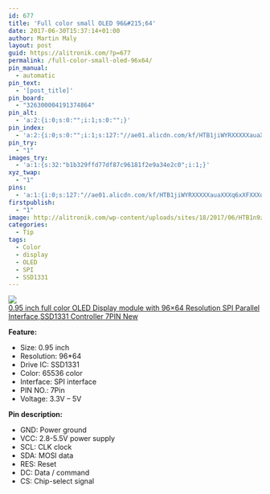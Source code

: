 ```yaml
---
id: 677
title: 'Full color small OLED 96&#215;64'
date: 2017-06-30T15:37:14+01:00
author: Martin Maly
layout: post
guid: https://alitronik.com/?p=677
permalink: /full-color-small-oled-96x64/
pin_manual:
  - automatic
pin_text:
  - '[post_title]'
pin_board:
  - "326300004191374864"
pin_alt:
  - 'a:2:{i:0;s:0:"";i:1;s:0:"";}'
pin_index:
  - 'a:2:{i:0;s:0:"";i:1;s:127:"//ae01.alicdn.com/kf/HTB1jiWYRXXXXXauaXXXq6xXFXXXq/0-95-inch-font-b-full-b-font-font-b-color-b-font-font-b-OLED.jpg_220x220.jpg";}'
pin_try:
  - "1"
images_try:
  - 'a:1:{s:32:"b1b329ffd77df87c96181f2e9a34e2c0";i:1;}'
xyz_twap:
  - "1"
pins:
  - 'a:1:{i:0;s:127:"//ae01.alicdn.com/kf/HTB1jiWYRXXXXXauaXXXq6xXFXXXq/0-95-inch-font-b-full-b-font-font-b-color-b-font-font-b-OLED.jpg_220x220.jpg";}'
firstpublish:
  - "1"
image: http://alitronik.com/wp-content/uploads/sites/18/2017/06/HTB1n9zeRXXXXXacXVXXq6xXFXXXh.jpg
categories:
  - Tip
tags:
  - Color
  - display
  - OLED
  - SPI
  - SSD1331
---
```

<a href="http://s.click.aliexpress.com/e/eEq7uJ6" target="_parent"><img src="//ae01.alicdn.com/kf/HTB1jiWYRXXXXXauaXXXq6xXFXXXq/0-95-inch-font-b-full-b-font-font-b-color-b-font-font-b-OLED.jpg_220x220.jpg" /><span style="display: block;">0.95 inch full color OLED Display module with 96&#215;64 Resolution SPI Parallel Interface,SSD1331 Controller 7PIN New</span></a>

**Feature:**

  * Size: 0.95 inch
  * Resolution: 96*64
  * Drive IC: SSD1331
  * Color: 65536 color
  * Interface: SPI interface
  * PIN NO.: 7Pin
  * Voltage: 3.3V &#8211; 5V

**Pin description:**

  * GND: Power ground
  * VCC: 2.8-5.5V power supply
  * SCL: CLK clock
  * SDA: MOSI data
  * RES: Reset
  * DC: Data / command
  * CS: Chip-select signal